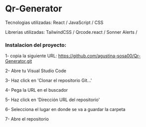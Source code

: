 # Qr-Generator
Tecnologias utilizadas: React / JavaScript / CSS

Librerias utilizadas: TailwindCSS / Qrcode.react / Sonner Alerts / 

### Instalacion del proyecto:

1- copia la siguiente URL: https://github.com/agustina-sosa00/Qr-Generator.git

2- Abre tu Visual Studio Code

3- Haz click en 'Clonar el repositorio Git...'

4- Pega la URL en el buscador

5- Haz click en 'Dirección URL del repositorio'

6- Selecciona el lugar en donde se va a guardar la carpeta

7- Abre el repositorio
